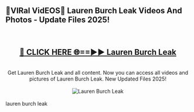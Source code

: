 <h2>🔴VIRal VidEOS🔴 Lauren Burch Leak Videos And Photos - Update Files 2025!</h2>
<br>
<div align="center">
<h2><a href="https://virallinks.top/odZfE0" rel="nofollow">🔴 CLICK HERE 🌐==►► Lauren Burch Leak</a></h2>
<br>
Get Lauren Burch Leak and all content. Now you can access all videos and pictures of Lauren Burch Leak. New Updated Files 2025!
<br>
<br>
<a href="https://virallinks.top/odZfE0" rel="nofollow" data-target="animated-image.originalLink"><img src="https://i.imgur.com/dJHk4Zq.gif)" alt="Lauren Burch Leak" style="max-width: 100%; display: inline-block;" data-target="animated-image.originalImage"></a>
</div>
<br>
lauren burch leak